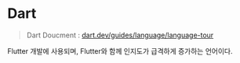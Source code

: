 # Dart

> Dart Doucment : [dart.dev/guides/language/language-tour](https://dart.dev/guides/language/language-tour)

Flutter 개발에 사용되며, Flutter와 함께 인지도가 급격하게 증가하는 언어이다.
